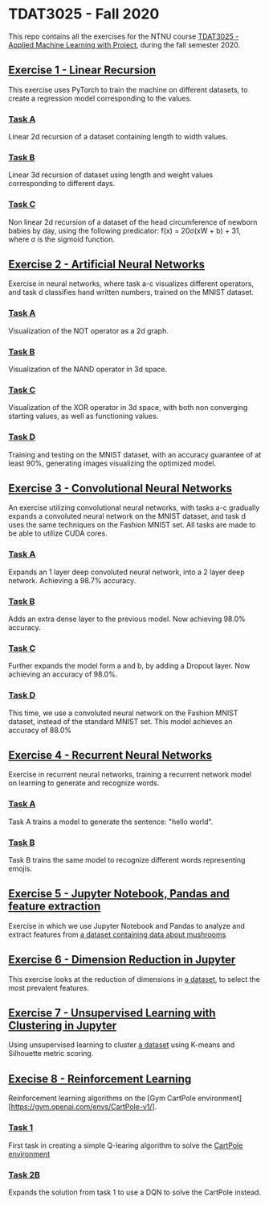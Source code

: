 # TDAT3025 - Fall 2020
This repo contains all the exercises for the NTNU course [TDAT3025 - Applied Machine Learning with Project](https://www.ntnu.no/studier/emner/TDAT3025#tab=omEmnet), during the fall semester 2020.
## [Exercise 1 - Linear Recursion](/Øving-1)
This exercise uses PyTorch to train the machine on different datasets, to create a regression model corresponding to the values.
### [Task A](/Øving-1/task-a.py)
Linear 2d recursion of a dataset containing length to width values.
### [Task B](/Øving-1/task-b.py)
Linear 3d recursion of dataset using length and weight values corresponding to different days.
### [Task C](/Øving-1/task-c.py)
Non linear 2d recursion of a dataset of the head circumference of newborn babies by day, using the following predicator: f(x) = 20σ(xW + b) + 31, where σ is the sigmoid function.
## [Exercise 2 - Artificial Neural Networks](/Øving-2)
Exercise in neural networks, where task a-c visualizes different operators, and task d classifies hand written numbers, trained on the MNIST dataset.
### [Task A](/Øving-2/task-a.py)
Visualization of the NOT operator as a 2d graph.
### [Task B](/Øving-2/task-b.py)
Visualization of the NAND operator in 3d space.
### [Task C](/Øving-2/task-c.py)
Visualization of the XOR operator in 3d space, with both non converging starting values, as well as functioning values.
### [Task D](/Øving-2/task-d.py)
Training and testing on the MNIST dataset, with an accuracy guarantee of at least 90%, generating images visualizing the optimized model.
## [Exercise 3 - Convolutional Neural Networks](/Øving-3)
An exercise utilizing convolutional neural networks, with tasks a-c gradually expands a convoluted neural network on the MNIST dataset, and task d uses the same techniques on the Fashion MNIST set. All tasks are made to be able to utilize CUDA cores.
### [Task A](/Øving-3/task-a.py)
Expands an 1 layer deep convoluted neural network, into a 2 layer deep network. Achieving a 98.7% accuracy.
### [Task B](/Øving-3/task-b.py)
Adds an extra dense layer to the previous model. Now achieving 98.0% accuracy.
### [Task C](/Øving-3/task-c.py)
Further expands the model form a and b, by adding a Dropout layer. Now achieving an accuracy of 98.0%.
### [Task D](/Øving-3/task-d.py)
This time, we use a convoluted neural network on the Fashion MNIST dataset, instead of the standard MNIST set. This model achieves an accuracy of 88.0%
## [Exercise 4 - Recurrent Neural Networks](/Øving-4)
Exercise in recurrent neural networks, training a recurrent network model on learning to generate and recognize words.
### [Task A](/Øving-4/task-a.py)
Task A trains a model to generate the sentence: "hello world".
### [Task B](/Øving-4/task-b.py)
Task B trains the same model to recognize different words representing emojis.
## [Exercise 5 - Jupyter Notebook, Pandas and feature extraction](/Øving-5)
Exercise in which we use Jupyter Notebook and Pandas to analyze and extract features from [a dataset containing
data about mushrooms](https://archive.ics.uci.edu/ml/datasets/Mushroom)
## [Exercise 6 - Dimension Reduction in Jupyter](Øving-6)
This exercise looks at the reduction of dimensions in [a dataset](https://archive.ics.uci.edu/ml/datasets/Mushroom), to select the most prevalent features.
## [Exercise 7 - Unsupervised Learning with Clustering in Jupyter](Øving-7)
Using unsupervised learning to cluster [a dataset](https://archive.ics.uci.edu/ml/datasets/Mushroom) using K-means and Silhouette metric scoring.
## [Execise 8 - Reinforcement Learning](Øving-8)
Reinforcement learning algorithms on the [Gym CartPole environment][https://gym.openai.com/envs/CartPole-v1/].
### [Task 1](Øving-8/task-1.py)
First task in creating a simple Q-learing algorithm to solve the [CartPole environment](https://gym.openai.com/envs/CartPole-v1/)
### [Task 2B](Øving-8/task-2b.py)
Expands the solution from task 1 to use a DQN to solve the CartPole instead.
